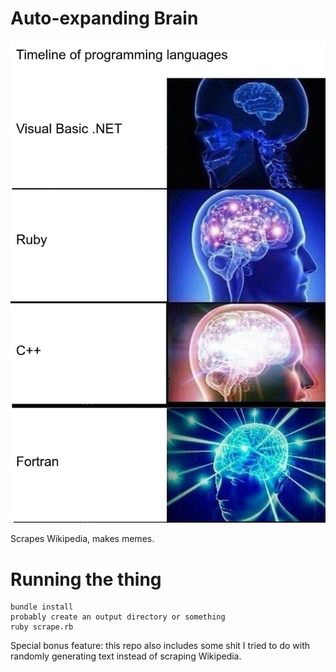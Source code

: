 # Auto-expanding Brain

![A good meme](fresh_meme.png)

Scrapes Wikipedia, makes memes.

# Running the thing

```
bundle install
probably create an output directory or something
ruby scrape.rb
```

Special bonus feature: this repo also includes some shit I tried to do with randomly generating text instead of scraping Wikipedia.
